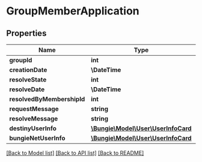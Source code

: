 # GroupMemberApplication

## Properties
Name | Type | Description | Notes
------------ | ------------- | ------------- | -------------
**groupId** | **int** |  | [optional] 
**creationDate** | **\DateTime** |  | [optional] 
**resolveState** | **int** |  | [optional] 
**resolveDate** | **\DateTime** |  | [optional] 
**resolvedByMembershipId** | **int** |  | [optional] 
**requestMessage** | **string** |  | [optional] 
**resolveMessage** | **string** |  | [optional] 
**destinyUserInfo** | [**\Bungie\Model\User\UserInfoCard**](UserInfoCard.md) |  | [optional] 
**bungieNetUserInfo** | [**\Bungie\Model\User\UserInfoCard**](UserInfoCard.md) |  | [optional] 

[[Back to Model list]](../README.md#documentation-for-models) [[Back to API list]](../README.md#documentation-for-api-endpoints) [[Back to README]](../README.md)



